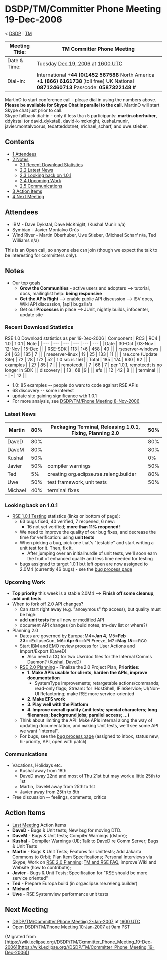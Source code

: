 

DSDP/TM/Committer Phone Meeting 19-Dec-2006
===========================================

< [DSDP](/DSDP "DSDP")‎ | [TM](/DSDP/TM "DSDP/TM")

| Meeting Title: | **TM Committer Phone Meeting** |
| --- | --- |
| Date & Time: | Tuesday [Dec 19, 2006](/index.php?title=Dec_19,_2006&action=edit&redlink=1 "Dec 19, 2006 (page does not exist)") at [1600 UTC](http://www.timeanddate.com/worldclock/meetingdetails.html?year=2006&month=12&day=19&hour=16&min=00&sec=0&p1=224&p2=159&p3=250&p4=136&p5=223&iv=1800) |
| Dial-in: | International **+44 (0)1452 567588**   North America **+1 (866) 6161738** (toll free)   UK National **08712460713**   Passcode: **0587322148 #** |

MartinO to start conference call - please dial in using the numbers above.  
**Please be available for Skype Chat in parallel to the call.** MartinO will start Skype chat just prior to call.  
Skype fallback dial-in - only if less than 5 participants: **martin.oberhuber**, ddykstal (or david\_dykstal), david-k-mcknight, kushal.munir, javier.montalvoorus, tedatteddotnet, michael\_scharf, and uwe.stieber.  

Contents
--------

*   [1 Attendees](#Attendees)
*   [2 Notes](#Notes)
    *   [2.1 Recent Download Statistics](#Recent-Download-Statistics)
    *   [2.2 Latest News](#Latest-News)
    *   [2.3 Looking back on 1.0.1](#Looking-back-on-1.0.1)
    *   [2.4 Upcoming Work](#Upcoming-Work)
    *   [2.5 Communications](#Communications)
*   [3 Action Items](#Action-Items)
*   [4 Next Meeting](#Next-Meeting)

Attendees
---------

*   IBM - Dave Dykstal, Dave McKnight, (Kushal Munir n/a)
*   Symbian - Javier Montalvo Orús
*   Wind River - Martin Oberhuber, Uwe Stieber, (Michael Scharf n/a, Ted Williams n/a)

This is an Open call, so anyone else can join (though we expect the talk to be interesting for committers only).

Notes
-----

*   Our top goals
    *   **Grow the Communities** \- active users and adopters --> tutorial, docs, mailinglist help: **being responsive**
    *   **Get the APIs Right** --\> enable public API discussion --> ISV docs, Wiki API discussion, \[api\] bugzilla's
    *   Get our **Processes** in place --> JUnit, nightly builds, infocenter, update site

### Recent Download Statistics

RSE 1.0 Download statistics as per 19-Dec-2006
| Component | RC3 | RC4 | 1.0 | 1.0.1 | Note |
| --- | --- | --- | --- | --- | --- |
| Date | 30-Oct | 03-Nov | 12-Nov | 15-Dec |  |
| RSE-SDK | 113 | 146 | 458 | 40 |  |
| rseserver-windows | 24 | 63 | 185 | 7 |  |
| rseserver-linux | 19 | 25 | 133 | 11 |  |
| rse.core (Update Site) | 72 | 28 | 172 | 52 | 1.0 src is 156 |
| Total | 185 | 174 | 630 | 92 |  |
| examples |  | 27 | 85 | 7 |  |
| remotecdt |  | 7 | 66 | 7 | per 1.0.1, remotecdt is no longer in SDK |
| discovery |  | 13 | 68 | 9 |  |
| efs |  | 12 | 42 | 8 |  |
| terminal |  | - | - | 12 |  |

*   1.0: 85 examples -- people do want to code against RSE APIs
*   68 discovery -- some interest
*   update site gaining significance with 1.0.1
*   For more analysis, see [DSDP/TM/Phone Meeting 8-Nov-2006](/DSDP/TM/Phone_Meeting_8-Nov-2006 "DSDP/TM/Phone Meeting 8-Nov-2006")

### Latest News

| Martin | 80% | Packaging Terminal, Releasing 1.0.1, Fixing, Planning 2.0 | 50% |
| --- | --- | --- | --- |
| DaveD | 80% |  | 80% |
| DaveM | 80% |  | 80% |
| Kushal | 50% |  | 0% |
| Javier | 50% | compiler warnings | 50% |
| Ted | 5% | creating org.eclipse.rse.releng.builder | 80% |
| Uwe | 50% | test framework, unit tests | 50% |
| Michael | 40% | terminal fixes |  |

### Looking back on 1.0.1

*   [RSE 1.0.1 Testing](/RSE_1.0.1_Testing "RSE 1.0.1 Testing") statistics (links on bottom of page):
    *   63 bugs fixed, 40 verified, 7 reopened, 6 new:
        *   16 not yet verified; **more than 11% reopened!**
    *   We need to improve the quality of our bug fixes, and decrease the time for verification: using **unit tests**
    *   When picking a bug, pick one that's "testable" and start writing a unit test for it. Then, fix it.
        *   After jumping over an initial hurdle of unit tests, we'll soon earn the fruit of enhanced quality and less time needed for testing
    *   bugs assigned to target 1.0.1 but left open are now assigned to 2.0M4 (currently 46 bugs) - see the [bug process page](https://www.eclipse.org/dsdp/tm/development/bug_process.php)

### Upcoming Work

*   **Top priority** this week is a stable 2.0M4 --> **Finish off some cleanup**, **add unit tests**
*   When to fork off 2.0 API changes?
    *   Can start right away (e.g. "anonymous" ftp access), but quality must be high:
    *   add **unit tests** for all new or modified API
    *   document API changes (on build notes, tm-dev list or where?)
*   Planning 2.0
    *   Dates are governed by Europa: M4=**Jan 4**, M5=**Feb 23**==EclipseCon, M6=**Apr 6**==API Freeze, M7=**May 18**==RC0
    *   Start IBM and EMO review process for User Actions and Import/Export (DaveD)
        *   Also need a CQ for two Userdoc files for the Internal Comms Daemon? (Kushal, DaveD)
    *   [RSE 2.0 Planning](/RSE_2.0_Planning "RSE 2.0 Planning") \- Finalize the 2.0 Project Plan, **Priorities:**
        *   **1\. Make APIs usable for clients, harden the APIs, improve documentation**
            *   SystemType improvements; retargetable actions/commands; read-only flags; Streams for IHostShell, IFileService; UI/Non-UI Refactoring; make RSE more service-oriented
        *   **2\. Make EFS work**
        *   **3\. Play well with the Platform**
        *   **4\. Improve overall quality (unit tests; special characters; long filenames; background jobs; parallel access; ...)**
    *   Think about limiting the API: Make APIs internal along the way of updating documentation, and making Unit tests, we'll see some API we want "internal".
    *   For bugs, see the [bug process page](https://www.eclipse.org/dsdp/tm/development/bug_process.php) (assigned to inbox, status new, hi-priority, API, open with patch)

### Communications

*   Vacations, Holidays etc.
    *   Kushal away from 18th
    *   DaveD away 22nd and most of Thu 21st but may work a little 25th to 1st
    *   Martin, DaveM away from 25th to 1st
    *   Javier away from 25th to 8th
*   Free discussion -- feelings, comments, critics

Action Items
------------

*   [Last Meeting](/DSDP/TM/Committer_Phone_Meeting_12-Dec-2006#Action_Items "DSDP/TM/Committer Phone Meeting 12-Dec-2006") Action Items
*   **DaveD** \- Bugs & Unit tests; New bug for moving DTD.
*   **DaveM** \- Bugs & Unit tests; Compiler Warnings (dstore);
*   **Kushal** \- Compiler Warnings (UI); Talk to DaveD re Comm Server; Bugs & Unit Tests
*   **Martin** \- Bugs & Unit Tests; Features for Unittests; Add Jakarta Commons to Orbit; Plan Item Specifications; Personal Interviews via Skype; Work on [RSE 2.0 Planning](/RSE_2.0_Planning "RSE 2.0 Planning"); [TM and RSE FAQ](/TM_and_RSE_FAQ "TM and RSE FAQ"), improve Wiki and Website (how to contribute);
*   **Javier** \- Bugs & Unit Tests; Specification for "RSE should be more service oriented"
*   **Ted** \- Prepare Europa build (in org.eclipse.rse.releng.builder)
*   **Michael** -
*   **Uwe** \- RSE Systemview performance unit tests

Next Meeting
------------

*   [DSDP/TM/Committer Phone Meeting 2-Jan-2007](/DSDP/TM/Committer_Phone_Meeting_2-Jan-2007 "DSDP/TM/Committer Phone Meeting 2-Jan-2007") at [1600 UTC](http://www.timeanddate.com/worldclock/meetingdetails.html?year=2007&month=1&day=2hour=16&min=00&sec=0&p1=224&p2=159&p3=250&p4=136&p5=223&iv=1800)
*   Open [DSDP/TM/Phone Meeting 10-Jan-2007](/DSDP/TM/Phone_Meeting_10-Jan-2007 "DSDP/TM/Phone Meeting 10-Jan-2007") at 9am PST


(Migrated from [https://wiki.eclipse.org//DSDP/TM/Committer_Phone_Meeting_19-Dec-2006](https://wiki.eclipse.org//DSDP/TM/Committer_Phone_Meeting_19-Dec-2006))